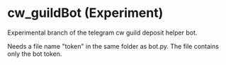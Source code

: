 # cw_guildBot (Experiment)
Experimental branch of the telegram cw guild deposit helper bot.

Needs a file name "token" in the same folder as bot.py. The file contains only the bot token.
